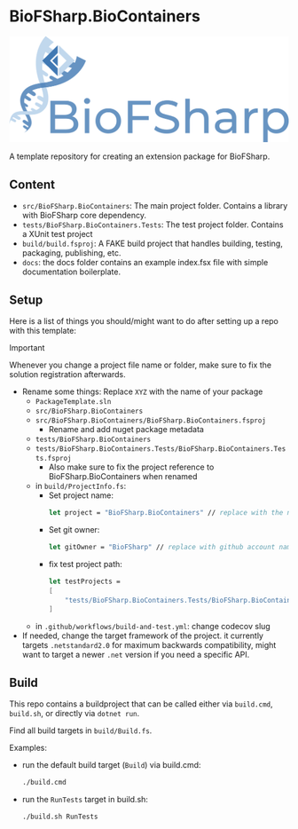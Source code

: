 # BioFSharp.BioContainers

![Logo](docs/img/Logo_large.png)

A template repository for creating an extension package for BioFSharp.

## Content

- `src/BioFSharp.BioContainers`: The main project folder. Contains a library with BioFSharp core dependency.
- `tests/BioFSharp.BioContainers.Tests`: The test project folder. Contains a XUnit test project
- `build/build.fsproj`: A FAKE build project that handles building, testing, packaging, publishing, etc.
- `docs`: the docs folder contains an example index.fsx file with simple documentation boilerplate.

## Setup

Here is a list of things you should/might want to do after setting up a repo with this template:

> [!IMPORTANT]  
> Whenever you change a project file name or folder, make sure to fix the solution registration afterwards.

- Rename some things: Replace `XYZ` with the name of your package
  - `PackageTemplate.sln`
  - `src/BioFSharp.BioContainers`
  - `src/BioFSharp.BioContainers/BioFSharp.BioContainers.fsproj`
    - Rename and add nuget package metadata
  - `tests/BioFSharp.BioContainers`
  - `tests/BioFSharp.BioContainers.Tests/BioFSharp.BioContainers.Tests.fsproj`
    - Also make sure to fix the project reference to BioFSharp.BioContainers when renamed
  - in `build/ProjectInfo.fs`:
    - Set project name: 
      ```fsharp
      let project = "BioFSharp.BioContainers" // replace with the name of your project
      ```
    - Set git owner:
      ```fsharp
      let gitOwner = "BioFSharp" // replace with github account name or organization where repo is hosted if necessary
      ```
    - fix test project path:
      ```fsharp
      let testProjects = 
      [
          "tests/BioFSharp.BioContainers.Tests/BioFSharp.BioContainers.Tests.fsproj" // replace with the name of your test project
      ]
      ```
  - in `.github/workflows/build-and-test.yml`: change codecov slug
- If needed, change the target framework of the project. it currently targets `.netstandard2.0` for maximum backwards compatibility, might want to target a newer `.net` version if you need a specific API.

## Build

This repo contains a buildproject that can be called either via `build.cmd`, `build.sh`, or directly via `dotnet run`.

Find all build targets in `build/Build.fs`.

Examples:

- run the default build target (`Build`) via build.cmd:
  ```bash
  ./build.cmd
  ```
- run the `RunTests` target in build.sh:     
  ```bash
  ./build.sh RunTests
  ```